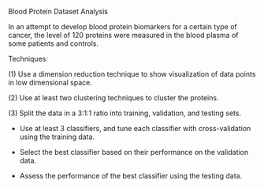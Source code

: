 Blood Protein Dataset Analysis

In an attempt to develop blood protein biomarkers for a certain type of cancer, the level of 120 proteins were measured in the blood plasma of some patients and controls. 


Techniques:

(1) Use a dimension reduction technique to show visualization of data points in low dimensional space. 

(2) Use at least two clustering techniques to cluster the proteins. 

(3) Split the data in a 3:1:1 ratio into training, validation, and testing sets. 

-	Use at least 3 classifiers, and tune each classifier with cross-validation using the training data. 

-	Select the best classifier based on their performance on the validation data. 

-	Assess the performance of the best classifier using the testing data. 


